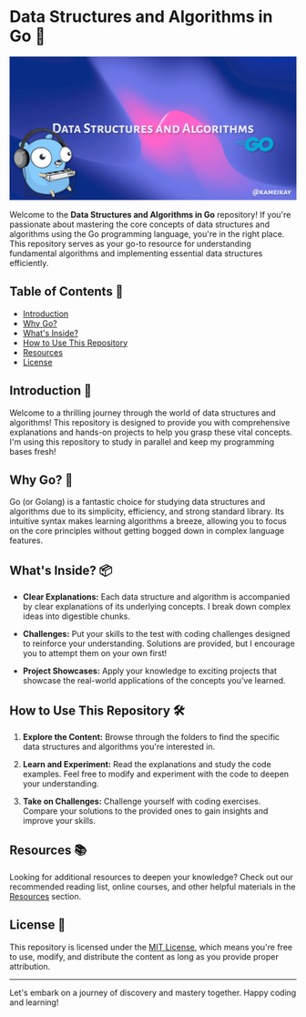 # Data Structures and Algorithms in Go 🚀

![Repository Banner](images/gitbg.png)

Welcome to the **Data Structures and Algorithms in Go** repository! If you're passionate about mastering the core concepts of data structures and algorithms using the Go programming language, you're in the right place. This repository serves as your go-to resource for understanding fundamental algorithms and implementing essential data structures efficiently.

## Table of Contents 📖

- [Introduction](#introduction-)
- [Why Go?](#why-go-)
- [What's Inside?](#whats-inside-)
- [How to Use This Repository](#how-to-use-this-repository-)
- [Resources](#resources-)
- [License](#license-)

## Introduction 🌟

Welcome to a thrilling journey through the world of data structures and algorithms! This repository is designed to provide you with comprehensive explanations and hands-on projects to help you grasp these vital concepts. I'm using this repository to study in parallel and keep my programming bases fresh!

## Why Go? 🧩

Go (or Golang) is a fantastic choice for studying data structures and algorithms due to its simplicity, efficiency, and strong standard library. Its intuitive syntax makes learning algorithms a breeze, allowing you to focus on the core principles without getting bogged down in complex language features.

## What's Inside? 📦

- **Clear Explanations:** Each data structure and algorithm is accompanied by clear explanations of its underlying concepts. I break down complex ideas into digestible chunks.

- **Challenges:** Put your skills to the test with coding challenges designed to reinforce your understanding. Solutions are provided, but I encourage you to attempt them on your own first!

- **Project Showcases:** Apply your knowledge to exciting projects that showcase the real-world applications of the concepts you've learned.

## How to Use This Repository 🛠️

1. **Explore the Content:** Browse through the folders to find the specific data structures and algorithms you're interested in.

2. **Learn and Experiment:** Read the explanations and study the code examples. Feel free to modify and experiment with the code to deepen your understanding.

3. **Take on Challenges:** Challenge yourself with coding exercises. Compare your solutions to the provided ones to gain insights and improve your skills.

## Resources 📚

Looking for additional resources to deepen your knowledge? Check out our recommended reading list, online courses, and other helpful materials in the [Resources](resources.md) section.

## License 📜

This repository is licensed under the [MIT License](LICENSE), which means you're free to use, modify, and distribute the content as long as you provide proper attribution.

---

Let's embark on a journey of discovery and mastery together. Happy coding and learning!